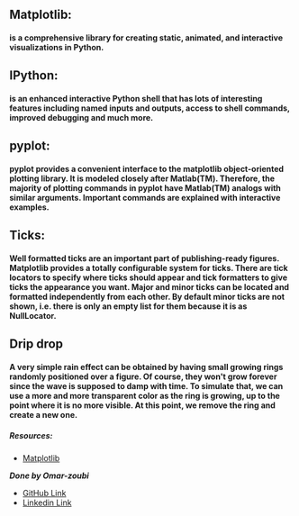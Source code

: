 ## Matplotlib:
#### is a comprehensive library for creating static, animated, and interactive visualizations in Python.

## IPython:
#### is an enhanced interactive Python shell that has lots of interesting features including named inputs and outputs, access to shell commands, improved debugging and much more. 

## pyplot:
#### pyplot provides a convenient interface to the matplotlib object-oriented plotting library. It is modeled closely after Matlab(TM). Therefore, the majority of plotting commands in pyplot have Matlab(TM) analogs with similar arguments. Important commands are explained with interactive examples.

## Ticks:
#### Well formatted ticks are an important part of publishing-ready figures. Matplotlib provides a totally configurable system for ticks. There are tick locators to specify where ticks should appear and tick formatters to give ticks the appearance you want. Major and minor ticks can be located and formatted independently from each other. By default minor ticks are not shown, i.e. there is only an empty list for them because it is as NullLocator.


##  Drip drop
#### A very simple rain effect can be obtained by having small growing rings randomly positioned over a figure. Of course, they won't grow forever since the wave is supposed to damp with time. To simulate that, we can use a more and more transparent color as the ring is growing, up to the point where it is no more visible. At this point, we remove the ring and create a new one.



##### Resources:

- [Matplotlib](https://github.com/rougier/matplotlib-tutorial)





***Done by Omar-zoubi***
- [GitHub Link](https://github.com/Omar-zoubi)
- [Linkedin Link](https://www.linkedin.com/in/omar-alzoubi-54034bb4/)